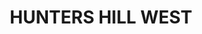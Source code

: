 ---
lastmod: '2025-04-06T06:05:20+00:00'
latitude: -33.836102
layout: suburb
longitude: 151.149126
postcode: '2110'
state: NSW
title: HUNTERS HILL WEST
url: /nsw/hunters-hill-west/
---